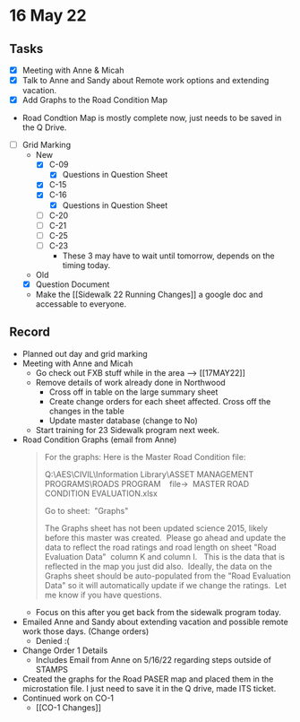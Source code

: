 # 16 May 22
## Tasks
- [x] Meeting with Anne & Micah
- [x] Talk to Anne and Sandy about Remote work options and extending vacation.
- [x] Add Graphs to the Road Condition Map 
- Road Condtion Map is mostly complete now, just needs to be saved in the Q Drive. 
- [ ] Grid Marking
	- New
		- [x] C-09
			- [x] Questions in Question Sheet
		- [x] C-15
		- [x] C-16
			- [x] Questions in Question Sheet
		- [ ] C-20
		- [ ] C-21
		- [ ] C-25
		- [ ] C-23
			- These 3 may have to wait until tomorrow, depends on the timing today. 
	- Old
	- [x] Question Document
	- Make the [[Sidewalk 22 Running Changes]] a google doc and accessable to everyone.
## Record
- Planned out day and grid marking
- Meeting with Anne and Micah
	- Go check out FXB stuff while in the area --> [[17MAY22]]
	- Remove details of work already done in Northwood
		- Cross off in table on the large summary sheet
		- Create change orders for each sheet affected. Cross off the changes in the table
		- Update master database (change to No)
	- Start training for 23 Sidewalk program next week. 
- Road Condition Graphs (email from Anne)
	> For the graphs:
	> Here is the Master Road Condition file:
	> 
	> Q:\AES\CIVIL\Information Library\ASSET MANAGEMENT PROGRAMS\ROADS PROGRAM    file->  MASTER ROAD CONDITION EVALUATION.xlsx  
	> 
	> Go to sheet:  "Graphs"
	> 
	> The Graphs sheet has not been updated science 2015, likely before this master was created.  Please go ahead and update the data to reflect the road ratings and road length on sheet "Road Evaluation Data"  column K and column I.   This is the data that is reflected in the map you just did also.  Ideally, the data on the Graphs sheet should be auto-populated from the "Road Evaluation Data" so it will automatically update if we change the ratings.  Let me know if you have questions.
	- Focus on this after you get back from the sidewalk program today. 
- Emailed Anne and Sandy about extending vacation and possible remote work those days. (Change orders)
	- Denied :(
- Change Order 1 Details
	- Includes Email from Anne on 5/16/22 regarding steps outside of STAMPS
- Created the graphs for the Road PASER map and placed them in the microstation file. I just need to save it in the Q drive, made ITS ticket.
- Continued work on CO-1
	- [[CO-1 Changes]]